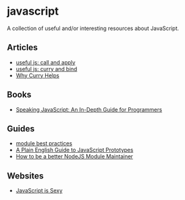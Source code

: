 # javascript

A collection of useful and/or interesting resources about JavaScript.

## Articles

- [useful js: call and
  apply](http://phuu.net/2012/11/02/javascript-function-call-and-function-apply.html)
- [useful js: curry and
  bind](http://phuu.net/2012/11/02/javascript-function-call-and-function-apply.html)
- [Why Curry Helps](http://hughfdjackson.com/javascript/why-curry-helps/)

## Books

- [Speaking JavaScript: An In-Depth Guide for
  Programmers](http://speakingjs.com/)

## Guides

- [module best practices](https://github.com/mattdesl/module-best-practices)
- [A Plain English Guide to JavaScript
  Prototypes](http://sporto.github.io/blog/2013/02/22/a-plain-english-guide-to-javascript-prototypes/)
- [How to be a better NodeJS Module
  Maintainer](http://danhough.com/blog/nodejs-maintainer/)

## Websites

- [JavaScript is Sexy](http://javascriptissexy.com/)
